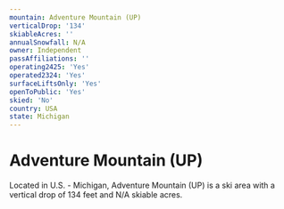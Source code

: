 ```yaml
---
mountain: Adventure Mountain (UP)
verticalDrop: '134'
skiableAcres: ''
annualSnowfall: N/A
owner: Independent
passAffiliations: ''
operating2425: 'Yes'
operated2324: 'Yes'
surfaceLiftsOnly: 'Yes'
openToPublic: 'Yes'
skied: 'No'
country: USA
state: Michigan
---
```


# Adventure Mountain (UP)

Located in U.S. - Michigan, Adventure Mountain (UP) is a ski area with a vertical drop of 134 feet and N/A skiable acres.
